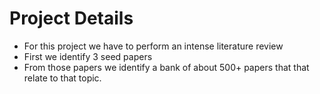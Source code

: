 # Project Details

- For this project we have to perform an intense literature review
- First we identify 3 seed papers
- From those papers we identify a bank of about 500+ papers that that relate to that topic.